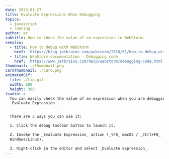 ```yaml
---
date: 2023-01-27
title: Evaluate Expressions When Debugging
topics:
  - javascript
  - running
author: er
subtitle: How to check the value of an expression in WebStorm.
seealso:
  - title: How to debug with WebStorm
    href: 'https://blog.jetbrains.com/webstorm/2018/01/how-to-debug-with-webstorm/'
  - title: WebStorm documentation - Debugging code
    href: 'https://www.jetbrains.com/help/webstorm/debugging-code.html'
thumbnail: ./thumbnail.png
cardThumbnail: ./card.png
animatedGif:
  file: ./tip.gif
  width: 600
  height: 300
leadin: >
  You can easily check the value of an expression when you are debugging using
  _Evaluate Expression_.


  There are 3 ways you can use it:

  1. Click the debug toolbar button to launch it.

  2. Invoke the _Evaluate Expression_ action (_⌥F8_ macOS / _Ctrl+F8_
  Windows/Linux).

  3. Right-click in the editor and select _Evaluate Expression_.
---
```


